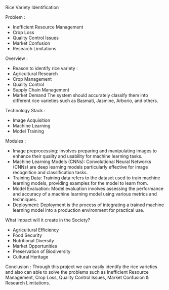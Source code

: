Rice Variety Identification

Problem :
* Inefficient Resource Management
* Crop Loss
* Quality Control Issues
* Market Confusion
* Research Limitations

Overview :
* Reason  to identify rice variety :
* Agricultural Research
* Crop Management
* Quality Control
* Supply Chain Management
* Market Demand
The system should accurately classify them into different rice varieties such as Basmati, Jasmine, Arborio, and others.

Technology Stack :
* Image Acquisition
* Machine Learning
* Model Training

Modules :
* Image preprocessing: involves preparing and manipulating images to enhance their quality and usability for machine learning tasks.
* Machine Learning Models (CNNs): Convolutional Neural Networks (CNNs) are deep learning models particularly effective for image recognition and classification tasks.
* Training Data: Training data refers to the dataset used to train machine learning models, providing examples for the model to learn from.
* Model Evaluation: Model evaluation involves assessing the performance and accuracy of a machine learning model using various metrics and techniques.
* Deployment: Deployment is the process of integrating a trained machine learning model into a production environment for practical use.

What impact will it create in the Society?
* Agricultural Efficiency
* Food Security
* Nutritional Diversity
* Market Opportunities
* Preservation of Biodiversity
* Cultural Heritage

Conclusion :
Through this project we can easily identify the rice varieties and also can able to solve the problems such as Inefficient Resource Management, Crop Loss, Quality Control Issues, Market Confusion & Research Limitations.












